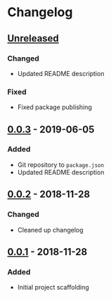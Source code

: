 # Changelog

## [Unreleased][]

### Changed

- Updated README description

### Fixed

- Fixed package publishing

## [0.0.3][] - 2019-06-05

### Added

- Git repository to `package.json`
- Updated README description

## [0.0.2][] - 2018-11-28

### Changed

- Cleaned up changelog

## [0.0.1][] - 2018-11-28

### Added

- Initial project scaffolding

[Unreleased]: https://github.com/rawphp/clean-aws/compare/v0.0.3...HEAD
[0.0.3]: https://github.com/rawphp/clean-aws/compare/v0.0.2...v0.0.3
[0.0.2]: https://github.com/rawphp/clean-aws/compare/v0.0.1...v0.0.2
[0.0.1]: https://github.com/rawphp/clean-aws/tree/v0.0.1
